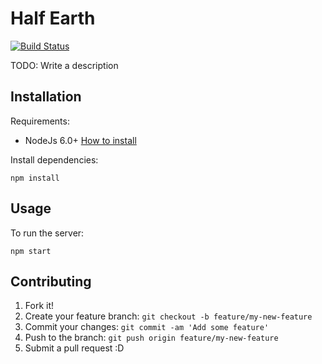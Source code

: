 # Half Earth

[![Build Status](https://travis-ci.org/Vizzuality/half-earth.svg?branch=master)](https://travis-ci.org/Vizzuality/half-earth)

TODO: Write a description

## Installation

Requirements:

* NodeJs 6.0+ [How to install](https://nodejs.org/download/)

Install dependencies:

	npm install

## Usage

To run the server:

	npm start

## Contributing

1. Fork it!
2. Create your feature branch: `git checkout -b feature/my-new-feature`
3. Commit your changes: `git commit -am 'Add some feature'`
4. Push to the branch: `git push origin feature/my-new-feature`
5. Submit a pull request :D
